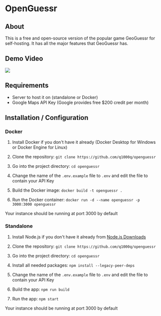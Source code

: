 # OpenGuessr

## About
This is a free and open-source version of the popular game GeoGuessr for self-hosting. It has all the major features that GeoGuessr has.

## Demo Video
[![](https://markdown-videos-api.jorgenkh.no/youtube/pg1zqGahacE)](https://youtu.be/pg1zqGahacE)

## Requirements
- Server to host it on (standalone or Docker)
- Google Maps API Key (Google provides free $200 credit per month)

## Installation / Configuration

### Docker
1. Install Docker if you don't have it already (Docker Desktop for Windows or Docker Engine for Linux)

2. Clone the repository: `git clone https://github.com/q1000q/openguessr`

3. Go into the project directory: `cd openguessr`

4. Change the name of the `.env.example` file to `.env` and edit the file to contain your API Key

5. Build the Docker image: `docker build -t openguessr .`

6. Run the Docker container: `docker run -d --name openguessr -p 3000:3000 openguessr`

Your instance should be running at port 3000 by default

### Standalone
1. Install Node.js if you don't have it already from [Node.js Downloads](https://nodejs.org/en/download/package-manager)

2. Clone the repository: `git clone https://github.com/q1000q/openguessr`

3. Go into the project directory: `cd openguessr`

4. Install all needed packages: `npm install --legacy-peer-deps`

5. Change the name of the `.env.example` file to `.env` and edit the file to contain your API Key

6. Build the app: `npm run build`

7. Run the app: `npm start`

Your instance should be running at port 3000 by default

